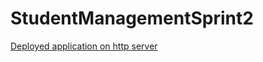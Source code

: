 # StudentManagementSprint2

[Deployed application on http server](https://sohail9649.github.io/StudentManagementSprint2/)